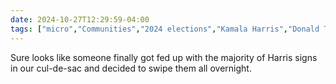 ```yaml
---
date: 2024-10-27T12:29:59-04:00
tags: ["micro","Communities","2024 elections","Kamala Harris","Donald Trump"]
---
```

Sure looks like someone finally got fed up with the majority of Harris signs in our cul-de-sac and decided to swipe them all overnight.
